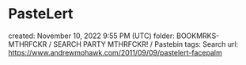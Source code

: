 # PasteLert

created: November 10, 2022 9:55 PM (UTC)
folder: BOOKMRKS-MTHRFCKR / SEARCH PARTY MTHRFCKR! / Pastebin
tags: Search
url: https://www.andrewmohawk.com/2011/09/09/pastelert-facepalm